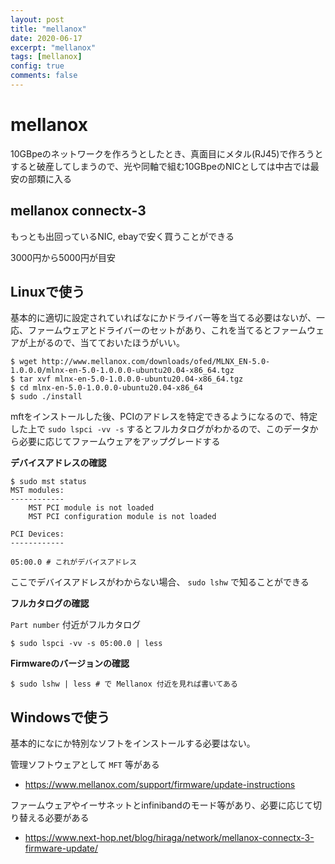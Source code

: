 ```yaml
---
layout: post
title: "mellanox"
date: 2020-06-17
excerpt: "mellanox"
tags: [mellanox]
config: true
comments: false
---
```


# mellanox

10GBpeのネットワークを作ろうとしたとき、真面目にメタル(RJ45)で作ろうとすると破産してしまうので、光や同軸で組む10GBpeのNICとしては中古では最安の部類に入る

## mellanox connectx-3

もっとも出回っているNIC, ebayで安く買うことができる  

3000円から5000円が目安

## Linuxで使う
基本的に適切に設定されていればなにかドライバー等を当てる必要はないが、一応、ファームウェアとドライバーのセットがあり、これを当てるとファームウェアが上がるので、当てておいたほうがいい。

```console
$ wget http://www.mellanox.com/downloads/ofed/MLNX_EN-5.0-1.0.0.0/mlnx-en-5.0-1.0.0.0-ubuntu20.04-x86_64.tgz
$ tar xvf mlnx-en-5.0-1.0.0.0-ubuntu20.04-x86_64.tgz
$ cd mlnx-en-5.0-1.0.0.0-ubuntu20.04-x86_64
$ sudo ./install
```

mftをインストールした後、PCIのアドレスを特定できるようになるので、特定した上で `sudo lspci -vv -s` するとフルカタログがわかるので、このデータから必要に応じてファームウェアをアップグレードする  

**デバイスアドレスの確認** 

```console
$ sudo mst status            
MST modules:
------------
    MST PCI module is not loaded
    MST PCI configuration module is not loaded

PCI Devices:
------------

05:00.0 # これがデバイスアドレス
```
ここでデバイスアドレスがわからない場合、 `sudo lshw` で知ることができる

**フルカタログの確認** 

`Part number` 付近がフルカタログ
```console
$ sudo lspci -vv -s 05:00.0 | less
```

**Firmwareのバージョンの確認**  

```console
$ sudo lshw | less # で Mellanox 付近を見れば書いてある
```


## Windowsで使う

基本的になにか特別なソフトをインストールする必要はない。  

管理ソフトウェアとして `MFT` 等がある  

 - https://www.mellanox.com/support/firmware/update-instructions

ファームウェアやイーサネットとinfinibandのモード等があり、必要に応じて切り替える必要がある  

 - https://www.next-hop.net/blog/hiraga/network/mellanox-connectx-3-firmware-update/


